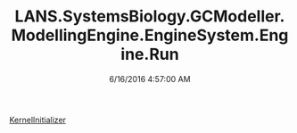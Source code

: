 ﻿---
title: LANS.SystemsBiology.GCModeller.ModellingEngine.EngineSystem.Engine.Run
date: 6/16/2016 4:57:00 AM
---

[KernelInitializer](T-LANS.SystemsBiology.GCModeller.ModellingEngine.EngineSystem.Engine.Run.KernelInitializer.html)
